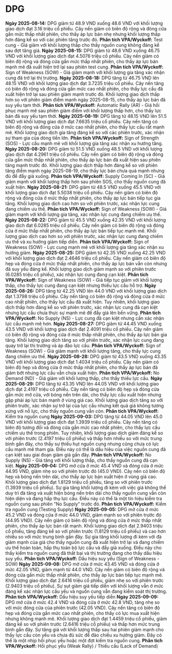 # DPG

**Ngày 2025-08-14:** DPG giảm từ 48.9 VND xuống 48.6 VND với khối lượng giao dịch đạt 3.16 triệu cổ phiếu. Cây nến giảm có biên độ rộng và đóng cửa gần mức thấp nhất phiên, cho thấy áp lực bán nhẹ nhưng khối lượng thấp hơn đáng kể so với các phiên tăng trước đó. **Phân tích VPA/Wyckoff:** Test cung - Giá giảm với khối lượng thấp cho thấy nguồn cung không đáng kể sau đợt tăng giá.
**Ngày 2025-08-15:** DPG giảm từ 48.6 VND xuống 46.75 VND với khối lượng giao dịch đạt 4.5076 triệu cổ phiếu. Cây nến giảm có biên độ rộng và đóng cửa gần mức thấp nhất phiên, cho thấy áp lực bán mạnh mẽ đã xuất hiện trở lại sau phiên test cung. **Phân tích VPA/Wyckoff:** Sign of Weakness (SOW) - Giá giảm mạnh với khối lượng gia tăng xác nhận cung đã trở lại thị trường.
**Ngày 2025-08-18:** DPG tăng từ 46.75 VND lên 48.15 VND với khối lượng giao dịch đạt 3.7235 triệu cổ phiếu. Cây nến tăng có biên độ rộng và đóng cửa gần mức cao nhất phiên, cho thấy lực cầu đã xuất hiện trở lại sau phiên giảm mạnh trước đó. Khối lượng giao dịch thấp hơn so với phiên giảm điểm mạnh ngày 2025-08-15, cho thấy áp lực bán đã suy yếu tạm thời. **Phân tích VPA/Wyckoff:** Automatic Rally (AR) - Giá hồi phục mạnh mẽ sau phiên giảm điểm với khối lượng thấp hơn, cho thấy lực bán đã suy yếu tạm thời.
**Ngày 2025-08-19:** DPG tăng từ 48.15 VND lên 51.5 VND với khối lượng giao dịch đạt 7.6635 triệu cổ phiếu. Cây nến tăng có biên độ rộng và đóng cửa ở mức cao nhất phiên, cho thấy lực cầu rất mạnh mẽ. Khối lượng giao dịch gia tăng đáng kể so với các phiên trước, xác nhận sự tham gia của dòng tiền lớn. **Phân tích VPA/Wyckoff:** Sign of Strength (SOS) - Lực cầu mạnh mẽ với khối lượng gia tăng xác nhận xu hướng tăng.
**Ngày 2025-08-20:** DPG giảm từ 51.5 VND xuống 48.5 VND với khối lượng giao dịch đạt 4.2961 triệu cổ phiếu. Cây nến giảm có biên độ rộng và đóng cửa gần mức thấp nhất phiên, cho thấy áp lực bán đã xuất hiện sau phiên tăng mạnh trước đó. Khối lượng giao dịch thấp hơn đáng kể so với phiên tăng điểm mạnh ngày 2025-08-19, cho thấy lực bán chưa quá mạnh nhưng đủ để đẩy giá xuống. **Phân tích VPA/Wyckoff:** Supply Coming In (SC) - Giá giảm mạnh với khối lượng thấp hơn sau phiên SOS, cho thấy nguồn cung đã xuất hiện.
**Ngày 2025-08-21:** DPG giảm từ 48.5 VND xuống 45.5 VND với khối lượng giao dịch đạt 5.5038 triệu cổ phiếu. Cây nến giảm có biên độ rộng và đóng cửa ở mức thấp nhất phiên, cho thấy áp lực bán tiếp tục gia tăng. Khối lượng giao dịch cao hơn so với phiên trước, xác nhận lực cung đang chiếm ưu thế. **Phân tích VPA/Wyckoff:** Sign of Weakness (SOW) - Giá giảm mạnh với khối lượng gia tăng, xác nhận lực cung đang chiếm ưu thế.
**Ngày 2025-08-22:** DPG giảm từ 45.5 VND xuống 42.35 VND với khối lượng giao dịch đạt 6.0285 triệu cổ phiếu. Cây nến giảm có biên độ rộng và đóng cửa ở mức thấp nhất phiên, cho thấy áp lực bán tiếp tục mạnh mẽ. Khối lượng giao dịch cao hơn so với phiên trước, xác nhận lực cung đang chiếm ưu thế và xu hướng giảm tiếp diễn. **Phân tích VPA/Wyckoff:** Sign of Weakness (SOW) - Lực cung mạnh mẽ với khối lượng gia tăng xác nhận xu hướng giảm.
**Ngày 2025-08-25:** DPG giảm từ 42.35 VND xuống 42.25 VND với khối lượng giao dịch đạt 2.4646 triệu cổ phiếu. Cây nến giảm có biên độ hẹp và đóng cửa ở mức thấp nhất phiên, cho thấy áp lực bán vẫn còn nhưng đã suy yếu đáng kể. Khối lượng giao dịch giảm mạnh so với phiên trước (6.0285 triệu cổ phiếu), xác nhận lực cung đang cạn kiệt. **Phân tích VPA/Wyckoff:** Sign of Weakness (SOW) - Giá tiếp tục giảm với khối lượng thấp, cho thấy lực cung đang cạn kiệt nhưng thiếu lực cầu hỗ trợ.
**Ngày 2025-08-26:** DPG tăng từ 42.25 VND lên 44.0 VND với khối lượng giao dịch đạt 1.3798 triệu cổ phiếu. Cây nến tăng có biên độ rộng và đóng cửa ở mức cao nhất phiên, cho thấy lực cầu đã xuất hiện. Tuy nhiên, khối lượng giao dịch thấp hơn đáng kể so với phiên trước, xác nhận lực cung đã cạn kiệt nhưng lực cầu chưa thực sự mạnh mẽ để đẩy giá lên bền vững. **Phân tích VPA/Wyckoff:** No Supply (NS) - Lực cung đã cạn kiệt nhưng cần xác nhận lực cầu mạnh mẽ hơn.
**Ngày 2025-08-27:** DPG giảm từ 44.45 VND xuống 43.5 VND với khối lượng giao dịch đạt 2.4091 triệu cổ phiếu. Cây nến giảm có biên độ rộng và đóng cửa ở mức thấp nhất phiên, cho thấy áp lực bán gia tăng. Khối lượng giao dịch tăng so với phiên trước, xác nhận lực cung đang quay trở lại thị trường và áp đảo lực cầu. **Phân tích VPA/Wyckoff:** Sign of Weakness (SOW) - Giá giảm mạnh với khối lượng tăng, cho thấy lực cung đang chiếm ưu thế.
**Ngày 2025-08-28:** DPG giảm từ 43.5 VND xuống 43.35 VND với khối lượng giao dịch đạt 1.4034 triệu cổ phiếu. Cây nến giảm có biên độ hẹp và đóng cửa ở mức thấp nhất phiên, cho thấy áp lực bán đã giảm bớt nhưng lực cầu vẫn chưa xuất hiện. **Phân tích VPA/Wyckoff:** No Demand (ND) - Giá giảm với khối lượng thấp, cho thấy thiếu lực cầu.
**Ngày 2025-08-29:** DPG tăng từ 43.35 VND lên 44.05 VND với khối lượng giao dịch đạt 2.4197 triệu cổ phiếu. Cây nến tăng có biên độ hẹp và đóng cửa gần mức mở cửa, với bóng nến trên dài, cho thấy lực cầu xuất hiện nhưng gặp phải áp lực bán mạnh ở vùng giá cao. Khối lượng giao dịch tăng so với phiên trước, xác nhận sự trở lại của lực cầu nhưng kết quả giá không tương xứng với nỗ lực, cho thấy nguồn cung vẫn còn. **Phân tích VPA/Wyckoff:** Kiểm tra nguồn cung
**Ngày 2025-09-03:** DPG tăng từ 44.05 VND lên 45.0 VND với khối lượng giao dịch đạt 1.3939 triệu cổ phiếu. Cây nến tăng có biên độ tương đối và đóng cửa gần mức cao nhất phiên, cho thấy lực cầu chiếm ưu thế trong phiên. Tuy nhiên, khối lượng giao dịch giảm đáng kể so với phiên trước (2.4197 triệu cổ phiếu) và thấp hơn nhiều so với mức trung bình gần đây, cho thấy sự thiếu hụt nguồn cung nhưng cũng chưa có lực cầu mạnh mẽ tham gia. Điều này có thể là dấu hiệu của việc nguồn cung đã cạn kiệt sau giai đoạn giảm giá gần đây. **Phân tích VPA/Wyckoff:** No Supply (NS) - Giá tăng với khối lượng thấp, cho thấy nguồn cung đã cạn kiệt.
**Ngày 2025-09-04:** DPG mở cửa ở mức 45.4 VND và đóng cửa ở mức 44.95 VND, giảm nhẹ so với phiên trước đó (45.0 VND). Cây nến có biên độ hẹp và bóng nến trên dài, cho thấy áp lực bán xuất hiện ở vùng giá cao. Khối lượng giao dịch đạt 1.8129 triệu cổ phiếu, tăng so với phiên trước (1.3939 triệu cổ phiếu). Sự gia tăng khối lượng đi kèm với việc giá không thể duy trì đà tăng và xuất hiện bóng nến trên dài cho thấy nguồn cung vẫn còn hiện diện và đang hấp thụ lực cầu. Điều này có thể là một tín hiệu kiểm tra nguồn cung sau phiên "No Supply" trước đó. **Phân tích VPA/Wyckoff:** Kiểm tra nguồn cung (Testing Supply)
**Ngày 2025-09-05:** DPG mở cửa ở mức 45.2 VND và đóng cửa ở mức 44.0 VND, giảm mạnh so với phiên trước đó (44.95 VND). Cây nến giảm có biên độ rộng và đóng cửa ở mức thấp nhất phiên, cho thấy áp lực bán rất mạnh. Khối lượng giao dịch đạt 2.9403 triệu cổ phiếu, tăng đáng kể so với phiên trước (1.8129 triệu cổ phiếu) và cao hơn nhiều so với mức trung bình gần đây. Sự gia tăng khối lượng đi kèm với đà giảm mạnh của giá cho thấy nguồn cung đã xuất hiện trở lại và đang chiếm ưu thế hoàn toàn, hấp thụ toàn bộ lực cầu và đẩy giá xuống. Điều này cho thấy kiểm tra nguồn cung đã thất bại và thị trường đang cho thấy dấu hiệu suy yếu. **Phân tích VPA/Wyckoff:** Dấu hiệu suy yếu (Sign of Weakness - SOW)
**Ngày 2025-09-08:** DPG mở cửa ở mức 43.45 VND và đóng cửa ở mức 42.05 VND, giảm mạnh từ 44.0 VND. Cây nến giảm có biên độ rộng và đóng cửa gần mức thấp nhất phiên, cho thấy áp lực bán tiếp tục mạnh mẽ. Khối lượng giao dịch đạt 2.6416 triệu cổ phiếu, giảm nhẹ so với phiên trước (2.9403 triệu cổ phiếu). Sự sụt giảm giá tiếp diễn với khối lượng vẫn ở mức đáng kể xác nhận lực cầu yếu và nguồn cung vẫn đang kiểm soát thị trường. **Phân tích VPA/Wyckoff:** Dấu hiệu suy yếu tiếp diễn
**Ngày 2025-09-09:** DPG mở cửa ở mức 42.4 VND và đóng cửa ở mức 42.8 VND, tăng nhẹ so với mức đóng cửa của phiên trước (42.05 VND). Cây nến tăng có biên độ hẹp và đóng cửa gần mức cao nhất phiên, cho thấy có lực mua xuất hiện nhưng không mạnh mẽ. Khối lượng giao dịch đạt 1.4459 triệu cổ phiếu, giảm đáng kể so với phiên trước (2.6416 triệu cổ phiếu) và thấp hơn mức trung bình gần đây. Sự tăng giá với khối lượng thấp sau hai phiên giảm mạnh cho thấy lực cầu còn yếu và chưa đủ sức để đảo chiều xu hướng giảm. Đây có thể là một nhịp hồi phục yếu hoặc một đợt kiểm tra nguồn cung. **Phân tích VPA/Wyckoff:** Hồi phục yếu (Weak Rally) / Thiếu cầu (Lack of Demand)

